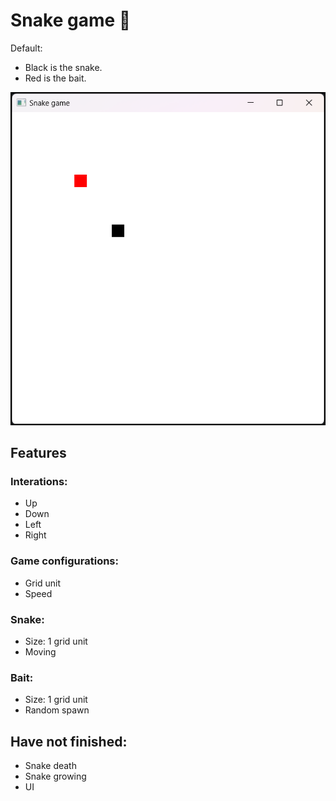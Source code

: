 # Snake game 🐍

Default:
- Black is the snake.
- Red is the bait.

<div align='center'>

![](images/demo.png)

</div>

## Features
### Interations:
- Up
- Down
- Left
- Right

### Game configurations:
- Grid unit
- Speed

### Snake:
- Size: 1 grid unit
- Moving

### Bait:
- Size: 1 grid unit
- Random spawn

## Have not finished:
- Snake death
- Snake growing
- UI